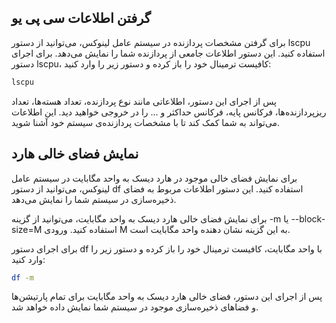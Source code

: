 ## گرفتن اطلاعات سی پی یو
برای گرفتن مشخصات پردازنده در سیستم عامل لینوکس، می‌توانید از دستور lscpu استفاده کنید. این دستور اطلاعات جامعی از پردازنده شما را نمایش می‌دهد. برای اجرای دستور lscpu، کافیست ترمینال خود را باز کرده و دستور زیر را وارد کنید:

```bash
lscpu
```

پس از اجرای این دستور، اطلاعاتی مانند نوع پردازنده، تعداد هسته‌ها، تعداد ریزپردازنده‌ها، فرکانس پایه، فرکانس حداکثر و ... را در خروجی خواهید دید. این اطلاعات می‌تواند به شما کمک کند تا با مشخصات پردازنده‌ی سیستم خود آشنا شوید.

## نمایش فضای خالی هارد
برای نمایش فضای خالی موجود در هارد دیسک به واحد مگابایت در سیستم عامل لینوکس، می‌توانید از دستور df استفاده کنید. این دستور اطلاعات مربوط به فضای ذخیره‌سازی در سیستم شما را نمایش می‌دهد.

برای نمایش فضای خالی هارد دیسک به واحد مگابایت، می‌توانید از گزینه -m یا --block-size=M استفاده کنید. ورودی M به این گزینه نشان دهنده واحد مگابایت است.

برای اجرای دستور df با واحد مگابایت، کافیست ترمینال خود را باز کرده و دستور زیر را وارد کنید:

```bash
df -m
```

پس از اجرای این دستور، فضای خالی هارد دیسک به واحد مگابایت برای تمام پارتیشن‌ها و فضاهای ذخیره‌سازی موجود در سیستم شما نمایش داده خواهد شد.
